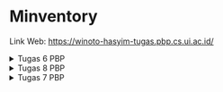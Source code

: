 # Minventory

Link Web: https://winoto-hasyim-tugas.pbp.cs.ui.ac.id/

<details>
<summary>Tugas 6 PBP</summary>
<br>

## Cara implementasi poin-poin pada tugas

1. Buatlah `django-app` bernama `authentication` pada project Django `inventory` dengan command:
```
python manage.py startapp authentication
```

2. Tambahkan `authentication` ke `INSTALLED_APPS` pada main project `settings.py` aplikasi Django:
```
INSTALLED_APPS = [
    'django.contrib.admin',
    'django.contrib.auth',
    'django.contrib.contenttypes',
    'django.contrib.sessions',
    'django.contrib.messages',
    'django.contrib.staticfiles',
    'main',
    'authentication',
]
```

3. Jalankan perintah `pip install django-cors-headers` di command terminal direktori projek Django

4. Tambahkan `corsheaders` ke `INSTALLED_APPS` pada main project `settings.py` aplikasi Django:
```
INSTALLED_APPS = [
    'django.contrib.admin',
    'django.contrib.auth',
    'django.contrib.contenttypes',
    'django.contrib.sessions',
    'django.contrib.messages',
    'django.contrib.staticfiles',
    'main',
    'authentication',
    'corsheaders',
]
```

5. Tambahkan `corsheaders.middleware.CorsMiddleware` pada main project `settings.py` aplikasi Django:
```
MIDDLEWARE = [
    ...
    'corsheaders.middleware.CorsMiddleware',
]
```

6. Tambahkan variabel-variabel dibawah ini pada main project `settings.py` aplikasi Django:
```
CORS_ALLOW_ALL_ORIGINS = True
CORS_ALLOW_CREDENTIALS = True
CSRF_COOKIE_SECURE = True
SESSION_COOKIE_SECURE = True
CSRF_COOKIE_SAMESITE = 'None'
SESSION_COOKIE_SAMESITE = 'None'
```

7. (IMPLEMENTASI BONUS) Ubah `views.py` pada `authentication/views.py` seperti berikut:
```
from django.shortcuts import render
from django.contrib.auth import authenticate, login as auth_login, logout as auth_logout
from django.http import JsonResponse
from django.views.decorators.csrf import csrf_exempt
from django.contrib.auth.models import User

@csrf_exempt
def login(request):
    username = request.POST['username']
    password = request.POST['password']
    user = authenticate(username=username, password=password)
    if user is not None:
        if user.is_active:
            auth_login(request, user)
            # Status login sukses.
            return JsonResponse({
                "username": user.username,
                "status": True,
                "message": "Login sukses!",
                "id": user.id,
                # Tambahkan data lainnya jika ingin mengirim data ke Flutter.
            }, status=200)
        else:
            return JsonResponse({
                "status": False,
                "message": "Login gagal, akun dinonaktifkan."
            }, status=401)

    else:
        return JsonResponse({
            "status": False,
            "message": "Login gagal, periksa kembali email atau kata sandi."
        }, status=401)
    
@csrf_exempt
def logout(request):
    username = request.user.username

    try:
        auth_logout(request)
        return JsonResponse({
            "username": username,
            "status": True,
            "message": "Logout berhasil!"
        }, status=200)
    except:
        return JsonResponse({
        "status": False,
        "message": "Logout gagal."
        }, status=401)
    
@csrf_exempt
def register(request):
    username = request.POST.get('username')
    password = request.POST.get('password')

    if User.objects.filter(username=username).exists():
        return JsonResponse({"status": False, "message": "Username sudah terpakai."}, status=400)

    user = User.objects.create_user(username=username, password=password)
    user.save()

    return JsonResponse({"username": user.username, "status": True, "message": "Register berhasil!"}, status=201)
```
file ini akan berisi function untuk login, logout, dan register. Dalam function login, `id` dari user akan ditambah ke dalam JsonResponse agar nantinya user yang sudah login bisa menampilkan daftar item punya dia sendiri dan bukan orang lain.

8. Ubah `urls.py` pada folder `authentication` sehingga menjadi:
```
from django.urls import path
from authentication.views import login, logout, register

app_name = 'authentication'

urlpatterns = [
    path('login/', login, name='login'),
    path('logout/', logout, name='logout'),
    path('register/', register, name='register'),
]
```
File ini digunakan untuk menambah routing ke masing-masing function pada `views.py`

9. Tambahkan `path('auth/', include('authentication.urls')),` ke list `urlpatterns` di `inventory/urls.py`

10. Pada folder `main` di file `views.py` nya, tambahkan import dan function berikut:
```
...
import json
from django.http import HttpResponseNotFound, HttpResponseRedirect, HttpResponse, JsonResponse
...
@csrf_exempt
def create_item_flutter(request):
    if request.method == 'POST':
        
        data = json.loads(request.body)

        new_item = Item.objects.create(
            user = request.user,
            name = data["name"],
            amount = int(data["amount"]),
            description = data["description"]
        )

        new_item.save()

        return JsonResponse({"status": "success"}, status=200)
    else:
        return JsonResponse({"status": "error"}, status=401)
```
function tersebut berfungsi untuk membuat item di flutter nantinya.

11. Tambahkan `path('create-flutter/', create_item_flutter, name='create_item_flutter'),` ke list `urlpatterns` di `main/urls.py`. Jangan lupa import function `create_item_flutter` dari file `main/views.py`

12. Jalankan command berikut pada command terminal di proyek Flutter:
```
flutter pub add provider
flutter pub add pbp_django_auth
```
command-command tersebut merupakan langkah awal untuk mengintegrasi sistem autentikasi pada flutter

13. Ubah file `main.dart` pada `lib/widgets` menjadi seperti berikut:
```
import 'package:minventory/screens/login.dart';
import 'package:flutter/material.dart';
import 'package:pbp_django_auth/pbp_django_auth.dart';
import 'package:provider/provider.dart';

void main() {
  runApp(const MyApp());
}

class MyApp extends StatelessWidget {
  const MyApp({Key? key}) : super(key: key);

  @override
  Widget build(BuildContext context) {
    return Provider(
      create: (_) {
        CookieRequest request = CookieRequest();
        return request;
      },
      child: MaterialApp(
          title: 'Flutter App',
          theme: ThemeData(
            colorScheme: ColorScheme.fromSeed(seedColor: Colors.deepPurple),
            useMaterial3: true,
          ),
          home: const LoginPage()));
  }
}
```
Hal ini akan membuat objek `Provider` (bukan `MaterialApp` lagi) baru yang akan membagikan instance `CookieRequest` dengan semua komponen yang ada di aplikasi. Aplikasi akan menampilkan Login Page terlebih dahulu.

14. (IMPLEMENTASI BONUS) Buatlah file baru pada folder `screens` dengan nama `login.dart` dan isi file tersebut dengan kode berikut:
```
// ignore_for_file: use_build_context_synchronously

import 'package:minventory/screens/menu.dart';
import 'package:flutter/material.dart';
import 'package:pbp_django_auth/pbp_django_auth.dart';
import 'package:provider/provider.dart';
import 'package:minventory/screens/register.dart';

void main() {
  runApp(const LoginApp());
}

class LoginApp extends StatelessWidget {
  const LoginApp({super.key});

  @override
  Widget build(BuildContext context) {
    return MaterialApp(
      title: 'Login',
      theme: ThemeData(
        primarySwatch: Colors.blue,
      ),
      home: const LoginPage(),
    );
  }
}

class LoginPage extends StatefulWidget {
  const LoginPage({super.key});

  @override
  // ignore: library_private_types_in_public_api
  _LoginPageState createState() => _LoginPageState();
}

User? loggedInUser;

class User {
  final String username;
  final int id;

  User(this.username, this.id);
}

class _LoginPageState extends State<LoginPage> {
  final TextEditingController _usernameController = TextEditingController();
  final TextEditingController _passwordController = TextEditingController();

  @override
  Widget build(BuildContext context) {
    final request = context.watch<CookieRequest>();
    return Scaffold(
      appBar: AppBar(
        title: const Text('Login'),
        backgroundColor: Colors.deepPurple,
        foregroundColor: Colors.white,
      ),
      body: Container(
        padding: const EdgeInsets.all(16.0),
        child: Column(
          mainAxisAlignment: MainAxisAlignment.center,
          children: [
            TextField(
              controller: _usernameController,
              decoration: const InputDecoration(
                labelText: 'Username',
              ),
            ),
            const SizedBox(height: 12.0),
            TextField(
              controller: _passwordController,
              decoration: const InputDecoration(
                labelText: 'Password',
              ),
              obscureText: true,
            ),
            const SizedBox(height: 24.0),
            ElevatedButton(
              onPressed: () async {
                String username = _usernameController.text;
                String password = _passwordController.text;

                // Cek kredensial
                // Untuk menyambungkan Android emulator dengan Django pada localhost,
                // TODO: GANTI URL KE PBP TUGAS
                // gunakan URL http://10.0.2.2/
                final response = await request.login("https://winoto-hasyim-tugas.pbp.cs.ui.ac.id/auth/login/", {
                  'username': username,
                  'password': password,
                });

                if (request.loggedIn) {
                  String message = response['message'];
                  String uname = response['username'];
                  int id = response['id'];
                  loggedInUser = User(uname, id);
                  Navigator.pushReplacement(
                    context,
                    MaterialPageRoute(builder: (context) => MyHomePage()),
                  );
                  ScaffoldMessenger.of(context)
                    ..hideCurrentSnackBar()
                    ..showSnackBar(
                        SnackBar(content: Text("$message Selamat datang, $uname.")));
                } else {
                  showDialog(
                    context: context,
                    builder: (context) => AlertDialog(
                      title: const Text('Login Gagal'),
                      content:
                      Text(response['message']),
                      actions: [
                        TextButton(
                          child: const Text('OK'),
                          onPressed: () {
                            Navigator.pop(context);
                          },
                        ),
                      ],
                    ),
                  );
                }
              },
              child: const Text('Login'),
            ),
            const SizedBox(height: 12.0),
            ElevatedButton(
              onPressed: () {
                Navigator.pushReplacement(
                  context,
                  MaterialPageRoute(builder: (context) => const RegisterPage()),
                );
              },
              child: const Text('Register'),
            )
          ],
        ),
      ),
    );
  }
}
```
Implementasi bonus disini adalah dengan menambahkan potongan kode:
```
User? loggedInUser;

class User {
  final String username;
  final int id;

  User(this.username, this.id);
}
...
int id = response['id'];
loggedInUser = User(uname, id);
...
ElevatedButton(
  onPressed: () {
    Navigator.pushReplacement(
      context,
      MaterialPageRoute(builder: (context) => const RegisterPage()),
    );
  },
  child: const Text('Register'),
)
```
Pada awalnya akan didefinisikan User `loggedInUser` yang merupakan instance dari class `User`. Kemudian, ketika user sudah log in, loggedInUser akan menjadi sebuah User dengan uname dan id yang didapat dari JsonResponse. Kemudian untuk register, di file ini juga ditambah button untuk pergi ke halaman register.

15. Buatlah direktori `models` pada `lib` dan isi direktori tersebut dengan file `item.dart` yang berisi kode:
```
// To parse this JSON data, do
//
//     final item = itemFromJson(jsonString);

import 'dart:convert';

List<Item> itemFromJson(String str) => List<Item>.from(json.decode(str).map((x) => Item.fromJson(x)));

String itemToJson(List<Item> data) => json.encode(List<dynamic>.from(data.map((x) => x.toJson())));

class Item {
  String model;
  int pk;
  Fields fields;

  Item({
    required this.model,
    required this.pk,
    required this.fields,
  });

  factory Item.fromJson(Map<String, dynamic> json) => Item(
    model: json["model"],
    pk: json["pk"],
    fields: Fields.fromJson(json["fields"]),
  );

  Map<String, dynamic> toJson() => {
    "model": model,
    "pk": pk,
    "fields": fields.toJson(),
  };
}

class Fields {
  int user;
  String name;
  int amount;
  String description;

  Fields({
    required this.user,
    required this.name,
    required this.amount,
    required this.description,
  });

  factory Fields.fromJson(Map<String, dynamic> json) => Fields(
    user: json["user"],
    name: json["name"],
    amount: json["amount"],
    description: json["description"],
  );

  Map<String, dynamic> toJson() => {
    "user": user,
    "name": name,
    "amount": amount,
    "description": description,
  };
}
```
Hal-hal ini dilakukan untuk membuat model kustom sesuai data JSON.

16. Untuk melakukan perintah HTTP request, Lakukan `flutter pub add http` pada terminal proyek Flutter untuk menambahkan package `http`.

17. Pada file `android/app/src/main/AndroidManifest.xml`, tambahkan kode berikut untuk memperbolehkan akses Internet pada aplikasi Flutter:
```
...
    <application>
    ...
    </application>
    <!-- Required to fetch data from the Internet. -->
    <uses-permission android:name="android.permission.INTERNET" />
...
```

18. (IMPLEMENTASI BONUS) Buatlah file baru pada folder `lib/screens` dengan nama `list_item.dart` dan isi file tersebut dengan kode:
```
// ignore_for_file: library_private_types_in_public_api, non_constant_identifier_names

import 'package:flutter/material.dart';
import 'package:http/http.dart' as http;
import 'dart:convert';
import 'package:minventory/widgets/left_drawer.dart';
import 'package:minventory/models/item.dart';
import 'package:minventory/screens/login.dart';
import 'item_details.dart';

class ItemPage extends StatefulWidget {
  const ItemPage({Key? key}) : super(key: key);

  @override
  _ItemPageState createState() => _ItemPageState();
}

class _ItemPageState extends State<ItemPage> {
  Future<List<Item>> fetchItem() async {
    // TODO: Ganti URL dan jangan lupa tambahkan trailing slash (/) di akhir URL!
    var url = Uri.parse("https://winoto-hasyim-tugas.pbp.cs.ui.ac.id/json/");
    var response = await http.get(
      url,
      headers: {"Content-Type": "application/json"},
    );

    // melakukan decode response menjadi bentuk json
    var data = jsonDecode(utf8.decode(response.bodyBytes));

    // melakukan konversi data json menjadi object Item
    List<Item> list_item = [];
    for (var d in data) {
      if (d != null) {
        Item item = Item.fromJson(d);
        if (item.fields.user == loggedInUser?.id){
          list_item.add(item);
        }
      }
    }
    return list_item;
  }

  @override
  Widget build(BuildContext context) {
    return Scaffold(
        appBar: AppBar(
          title: const Text('Item'),
          backgroundColor: Colors.deepPurple,
          foregroundColor: Colors.white,
        ),
        drawer: const LeftDrawer(),
        body: FutureBuilder(
            future: fetchItem(),
            builder: (context, AsyncSnapshot snapshot) {
              if (snapshot.data == null) {
                return const Center(child: CircularProgressIndicator());
              } else {
                if (!snapshot.hasData) {
                  return const Column(
                    children: [
                      Text(
                        "Tidak ada data item.",
                        style:
                            TextStyle(color: Color(0xff59A5D8), fontSize: 20),
                      ),
                      SizedBox(height: 8),
                    ],
                  );
                } else {
                  return Padding(
                    padding: const EdgeInsets.all(10.0),
                    child: ListView.builder(
                      itemCount: snapshot.data!.length,
                      itemBuilder: (_, index) {
                        return Card(
                          child: ListTile(

                            leading: CircleAvatar(
                              backgroundColor: Colors.deepPurple,
                              child: Text(
                                "${snapshot.data![index].fields.name[0]}",
                                style: const TextStyle(color: Colors.white),
                              ),
                            ),
                            title: Text("${snapshot.data![index].fields.name}"),
                            subtitle: Text("${snapshot.data![index].fields.description}"),
                            trailing: Text('Jumlah: ${snapshot.data![index].fields.amount}'),
                            onTap: () {
                              Navigator.push(
                                  context,
                                  MaterialPageRoute(
                                    builder: (context) => ItemDetailsPage(snapshot.data![index]),
                                  ));
                            },
                          ),
                        );
                      },
                    ),
                  );
                }
              }
            }));
  }
}
```
Kode ini berfungsi untuk menampilkan list item dan menampilkan detail item jika item diklik. Implementasi bonus disini yaitu penambahan kode:
```
List<Item> list_item = [];
    for (var d in data) {
      if (d != null) {
        Item item = Item.fromJson(d);
        if (item.fields.user == loggedInUser?.id){
          list_item.add(item);
        }
      }
    }
```
yang berfungsi mem-filter item berdasarkan user yang sedang login

19. Lakukan import pada file `widgets/prompt_card.dart`:
```
...
import 'package:minventory/screens/list_item.dart';
import 'package:pbp_django_auth/pbp_django_auth.dart';
import 'package:provider/provider.dart';
import '../screens/login.dart';
```
Kemudian, ubahlah build menjadi:
```
...
Widget build(BuildContext context) {
    final request = context.watch<CookieRequest>();
    return Material(
      child: InkWell(
        // Area responsive terhadap sentuhan
        onTap: () async {
...
```
Jangan lupa untuk menambahkan potongan kode berikut untuk menambah fungsionalitas ke button logout:
else if (item.name == "Logout") {
  final response = await request.logout(
    // TODO: Ganti URL dan jangan lupa tambahkan trailing slash (/) di akhir URL!
      "https://winoto-hasyim-tugas.pbp.cs.ui.ac.id/auth/logout/");
  String message = response["message"];
  if (response['status']) {
    String uname = response["username"];
    ScaffoldMessenger.of(context).showSnackBar(SnackBar(
      content: Text("$message Sampai jumpa, $uname."),
    ));
    Navigator.pushReplacement(
      context,
      MaterialPageRoute(builder: (context) => const LoginPage()),
    );
  } else {
    ScaffoldMessenger.of(context).showSnackBar(SnackBar(
      // ignore: unnecessary_string_interpolations
      content: Text("$message"),
    ));
  }
}

20. Impor file yang dibutuhkan saat menambahkan ItemPage ke `left_drawer.dart`

21. Pada file `inventory_form.dart`, ubahlah kode menjadi:
```
// ignore_for_file: use_build_context_synchronously
import 'dart:convert';

import 'package:flutter/material.dart';
import 'package:minventory/widgets/left_drawer.dart';
import 'package:pbp_django_auth/pbp_django_auth.dart';
import 'package:provider/provider.dart';

import 'menu.dart';

class InventoryFormPage extends StatefulWidget {
  const InventoryFormPage({super.key});

  @override
  State<InventoryFormPage> createState() => _InventoryFormPageState();
}

class _InventoryFormPageState extends State<InventoryFormPage> {
  final _formKey = GlobalKey<FormState>();
  String _name = "";
  int _amount = 0;
  String _description = "";

  @override
  Widget build(BuildContext context) {
    final request = context.watch<CookieRequest>();
...
Align(
  alignment: Alignment.bottomCenter,
  child: Padding(
    padding: const EdgeInsets.all(8.0),
    child: ElevatedButton(
      style: ButtonStyle(
        backgroundColor:
        MaterialStateProperty.all(Colors.deepPurple),
      ),
      onPressed: () async {
        if (_formKey.currentState!.validate()) {
          // Kirim ke Django dan tunggu respons
          // TODO: Ganti URL dan jangan lupa tambahkan trailing slash (/) di akhir URL!
          final response = await request.postJson(
              "https://winoto-hasyim-tugas.pbp.cs.ui.ac.id/create-flutter/",
              jsonEncode(<String, String>{
                'name': _name,
                'amount': _amount.toString(),
                'description': _description,
                // TODO: Sesuaikan field data sesuai dengan aplikasimu
              }));
          if (response['status'] == 'success') {
            ScaffoldMessenger.of(context)
                .showSnackBar(const SnackBar(
              content: Text("Item baru berhasil disimpan!"),
            ));
            Navigator.pushReplacement(
              context,
              MaterialPageRoute(builder: (context) => MyHomePage()),
            );
          } else {
            ScaffoldMessenger.of(context)
                .showSnackBar(const SnackBar(
              content:
              Text("Terdapat kesalahan, silakan coba lagi."),
            ));
          }
        }
      },
```

22. Buatlah file `item_details.dart` pada folder `screens` dan isi dengan kode:
```
import 'package:flutter/material.dart';
import 'package:minventory/models/item.dart';
import 'package:minventory/widgets/left_drawer.dart';

class ItemDetailsPage extends StatelessWidget {
  final Item item;

  const ItemDetailsPage(this.item, {Key? key}) : super(key: key); // Constructor

  @override
  Widget build(BuildContext context) {
    return Scaffold(
      appBar: AppBar(
        title: const Text('Item Details'),
        backgroundColor: Colors.deepPurple,
        foregroundColor: Colors.white,
      ),
      drawer: const LeftDrawer(),
      body: Padding(
        padding: const EdgeInsets.all(16.0),
        child: Column(
          crossAxisAlignment: CrossAxisAlignment.start,
          children: <Widget>[
            Text(
              item.fields.name,
            ),
            const SizedBox(height: 8.0),
            Text(
              'Amount: ${item.fields.amount}',
            ),
            const SizedBox(height: 16.0),
            const Text(
              'Description: ',
            ),
            const SizedBox(height: 8.0),
            Text(
              item.fields.description,
            ),
            ElevatedButton(
              onPressed: () {
                Navigator.pop(context);
              },
              child: const Text('Kembali'),
            ),
          ],
        ),
      ),
    );
  }
}
```
Kode ini berugna untuk menampilkan UI dari detail suatu item yang juga menyediakan tombol untuk kembali ke daftar item.

23. (IMPLEMENTASI BONUS) Buatlah file `register.dart` pada folder `screens` dan isi dengan kode:
```
// ignore_for_file: use_build_context_synchronously

import 'package:flutter/material.dart';
import 'package:minventory/screens/login.dart';
import 'package:pbp_django_auth/pbp_django_auth.dart';
import 'package:provider/provider.dart';

class RegisterPage extends StatefulWidget {
  const RegisterPage({super.key});

  @override
  // ignore: library_private_types_in_public_api
  _RegisterPageState createState() => _RegisterPageState();
}

class _RegisterPageState extends State<RegisterPage> {
  final TextEditingController _usernameController = TextEditingController();
  final TextEditingController _passwordController = TextEditingController();
  final TextEditingController _passwordConfirmationController = TextEditingController();

  @override
  Widget build(BuildContext context) {
    final request = context.watch<CookieRequest>();
    return Scaffold(
      appBar: AppBar(
        title: const Text(
          'Register',
          style: TextStyle(color: Colors.white),
        ),
        backgroundColor: Colors.deepPurple,
        foregroundColor: Colors.white,
      ),
      body: Container(
        padding: const EdgeInsets.all(16.0),
        child: Column(
          mainAxisAlignment: MainAxisAlignment.center,
          children: [
            TextField(
              controller: _usernameController,
              decoration: const InputDecoration(
                labelText: 'Username',
                labelStyle: TextStyle(color: Colors.deepPurple),
                focusedBorder: OutlineInputBorder(
                  borderSide: BorderSide(color: Colors.deepPurple),
                ),
              ),
            ),
            const SizedBox(height: 12.0),
            TextField(
              controller: _passwordController,
              decoration: const InputDecoration(
                labelText: 'Password',
                labelStyle: TextStyle(color: Colors.deepPurple),
                focusedBorder: OutlineInputBorder(
                  borderSide: BorderSide(color: Colors.deepPurple),
                ),
              ),
              obscureText: true,
            ),
            const SizedBox(height: 12.0),
            TextField(
              controller: _passwordConfirmationController,
              decoration: const InputDecoration(
                labelText: 'Confirm Password',
                labelStyle: TextStyle(color: Colors.deepPurple),
                focusedBorder: OutlineInputBorder(
                  borderSide: BorderSide(color: Colors.deepPurple),
                ),
              ),
              obscureText: true,
            ),
            const SizedBox(height: 12.0),
            const SizedBox(height: 24.0),
            ElevatedButton(
              onPressed: () async {
                String username = _usernameController.text;
                String password = _passwordController.text;
                String passwordConfirmation = _passwordConfirmationController.text;
                if (password != passwordConfirmation) {
                  ScaffoldMessenger.of(context)
                    ..hideCurrentSnackBar()
                    ..showSnackBar(const SnackBar(
                        content: Text(
                            "Cek kembali Konfirmasi Password")));
                  return;
                }

                final response = await request.post(
                    "https://winoto-hasyim-tugas.pbp.cs.ui.ac.id/auth/register/",
                    {
                      'username': username,
                      'password': password,
                    });

                if (response['status']) {
                  String message = response['message'];

                  Navigator.pushReplacement(
                    context,
                    MaterialPageRoute(builder: (context) => const LoginPage()),
                  );
                  ScaffoldMessenger.of(context)
                    ..hideCurrentSnackBar()
                    // ignore: unnecessary_string_interpolations
                    ..showSnackBar(SnackBar(content: Text("$message")));
                } else {
                  showDialog(
                    context: context,
                    builder: (context) => AlertDialog(
                      title: const Text('Register gagal.'),
                      content: Text(response['message']),
                      actions: [
                        TextButton(
                          child: const Text('OK'),
                          onPressed: () {
                            Navigator.pop(context);
                          },
                        ),
                      ],
                    ),
                  );
                }
              },
              child: const Text('Register'),
            ),
            const SizedBox(height: 12.0),
            ElevatedButton(
              onPressed: () {
                // Navigate to Login
                Navigator.push(
                  context,
                  MaterialPageRoute(builder: (context) => const LoginPage()),
                );
              },
              child: const Text('Balik ke Halaman Login'),
            )
          ],
        ),
      ),
    );
  }
}
```
Kode ini berfungsi untuk menampilkan UI untuk halaman register

24. Melakukan `add-commit-push` ke GitHub.

## Pertanyaan

### Apakah bisa kita melakukan pengambilan data JSON tanpa membuat model terlebih dahulu? Jika iya, apakah hal tersebut lebih baik daripada membuat model sebelum melakukan pengambilan data JSON?

Ya, tetapi ada lebih baik membuat model sebelum melakukan pengambilan data JSON, karena:
- Dengan model, kita bisa mendefinisikan tipe data untuk setiap attribut sehingga dapat mencegah kesalahan tipe data
- IDE bisa memberikan saran autocomplete dan mendeteksi kesalahan lebih awal jika kita menggunakan model
- Dengan model, kita bisa mengakses data dengan lebih mudah dan kode kita menjadi lebih mudah dibaca.

### Jelaskan fungsi dari CookieRequest dan jelaskan mengapa instance CookieRequest perlu untuk dibagikan ke semua komponen di aplikasi Flutter.

CookieRequest dapat digunakan untuk mengirim permintaan HTTP ke server dan secara otomatis menangani cookie. Misalnya, ketika pengguna masuk, server mungkin mengirim kembali cookie yang berisi token otentikasi. CookieRequest akan menyimpan cookie ini dan mengirimkannya kembali ke server dengan setiap permintaan berikutnya, sehingga server tahu bahwa permintaan tersebut berasal dari pengguna yang telah masuk. Instance CookieRequest perlu dibagikan ke semua komponen di aplikasi Flutter karena banyak komponen mungkin perlu membuat permintaan HTTP ke server. Dengan berbagi instance yang sama, semua komponen dapat berbagi cookie yang sama. Hal ini penting untuk fitur seperti otentikasi, di mana semua permintaan ke server harus menggunakan token otentikasi yang sama.

### Jelaskan mekanisme pengambilan data dari JSON hingga dapat ditampilkan pada Flutter.

1. Disarankan membuat model terlebih dahulu yang berupa kelas dengan beberapa atribut serta function untuk mengubah data JSON menjadi objeck
2. Membuat request HTTP ke endpoint yang menyediakan data JSON. Contohnya:
```
var url = Uri.parse("https://winoto-hasyim-tugas.pbp.cs.ui.ac.id/json/");
  var response = await http.get(
    url,
    headers: {"Content-Type": "application/json"},
  );
```
3. mengurai data JSON. Contohnya:
```
var data = jsonDecode(utf8.decode(response.bodyBytes));
```
4. Mengubah Data JSON menjadi Model:
```
Item item = Item.fromJson(data);
```
5. Menampilkan data pada Flutter menggunakan FutureBuilder atau ListView.builder

### Jelaskan mekanisme autentikasi dari input data akun pada Flutter ke Django hingga selesainya proses autentikasi oleh Django dan tampilnya menu pada Flutter.

1. Pengguna memasukkan data akun mereka (username, password)
2. Flutter mengirimkan data tersebut ke server Django melalui permintaan HTTP POST request ke endpoint `/auth/login/` di server Django. Data username dan password dikirimkan dalam format JSON
3. Server Django menerima data dan mencoba untuk mengautentikasi pengguna.
4. Jika autentikasi berhasil, server akan mengirimkan respons sukses ke pengguna. Jika autentikasi gagal, server akan mengirimkan pesan error.
5. Aplikasi Flutter menerima dan mengolah respons dari server. Jika autentikasi berhasil, token autentikasi biasanya disimpan dan digunakan untuk permintaan selanjutnya ke server. Kemudian pengguna akan dialihkan ke halaman utama (atau halaman lain, tergantung aplikasi Flutter masing-masing)

### Sebutkan seluruh widget yang kamu pakai pada tugas ini dan jelaskan fungsinya masing-masing.
MaterialApp: widget root dari aplikasi Flutter yang menggunakan Material Design. Digunakan untuk mengelola beberapa widget yang biasanya diperlukan untuk aplikasi, seperti Navigator dan Theme.

Scaffold: kerangka dasar visual untuk membangun tampilan aplikasi Material Design. Biasanya digunakan untuk mengatur AppBar, Drawer, dan Body.

AppBar: bar aplikasi Material Design. Biasanya digunakan untuk menampilkan judul aplikasi, tombol aksi, dan lainnya.

Container: kotak penyimpanan yang bisa berisi widget lainnya. Digunakan untuk mengatur padding, margin, dekorasi, dan beberapa properti lainnya.

Column dan Row: widget yang mengatur anak-anaknya dalam arah vertikal dan horizontal.

TextField: widget input teks Material Design.

SizedBox: kotak dengan ukuran tertentu. Biasanya digunakan untuk memberikan jarak antara widget.

ElevatedButton: tombol Material Design yang memiliki elevasi (bayangan).

FutureBuilder: widget yang berguna untuk bekerja dengan Future. Kita bisa memberikan Future ke widget ini dan membangun UI berdasarkan hasil Future.

ListView.builder: widget yang bisa membuat daftar gulir yang efisien dengan jumlah item yang tidak terbatas.

Card: kartu Material Design. Biasanya digunakan untuk menampilkan informasi yang sedikit lebih kompleks.

ListTile: baris tunggal yang biasanya berisi beberapa teks dan ikon.

CircleAvatar: avatar lingkaran Material Design. Biasanya digunakan untuk menampilkan gambar profil atau teks.

Text: widget yang menampilkan teks.

</details>

<details>
<summary>Tugas 8 PBP</summary>
<br>

## Cara implementasi poin-poin pada tugas

1. Buatlah 2 direktori baru pada `lib` bernama `screens`, kemudian pindahkan file `menu.dart` ke dalam direktori `screens`.

2. Buatlah file baru bernama `left_drawer.dart` pada direktori `widgets`.

3. pada file tersebut, lakukan import:
```
import 'package:flutter/material.dart';
import 'package:minventory/screens/menu.dart';
```
Selanjutnya, isi kode berikut:
```
class LeftDrawer extends StatelessWidget {
  const LeftDrawer({super.key});

  @override
  Widget build(BuildContext context) {
    return Drawer(
      child: ListView(
        children: [
          const DrawerHeader(
            decoration: BoxDecoration(
              color: Colors.deepPurple,
            ),
            child: Column(
              children: [
                Text(
                  'Minventory',
                  textAlign: TextAlign.center,
                  style: TextStyle(
                    fontSize: 30,
                    fontWeight: FontWeight.bold,
                    color: Colors.white,
                  ),
                ),
                Padding(padding: EdgeInsets.all(10)),
                Text(
                  "Kelola item milik anda!",
                  textAlign: TextAlign.center,
                  style: TextStyle(
                    fontSize: 15,
                    fontWeight: FontWeight.normal,
                    color: Colors.white,
                  ),
                ),
              ],
            ),
          ),
          ListTile(
            leading: const Icon(Icons.home_outlined),
            title: const Text('Halaman Utama'),
            // Bagian redirection ke MyHomePage
            onTap: () {
              Navigator.pushReplacement(
                  context,
                  MaterialPageRoute(
                    builder: (context) => MyHomePage(),
                  ));
            },
          ),
        ],
      ),
    );
  }
}
```
Kode ini berfungsi membuat sebuah drawer yang memiliki header dan deskripsi dari app Minventory ini. Selain itu, drawer ini akan memiliki `ListTile` yang jika ditekan akan memunculkan screen halaman utama

4. Pada file `menu.dart`, tambahkan import dan kode berikut:
```
...
import 'package:minventory/widgets/left_drawer.dart';
...
Widget build(BuildContext context) {
    return Scaffold(
      appBar: AppBar(
        title: const Text(
          'Minventory',
        ),
        backgroundColor: Colors.deepPurple,
        foregroundColor: Colors.white,
      ),
      // Masukkan drawer sebagai parameter nilai drawer dari widget Scaffold
      drawer: const LeftDrawer(),
...
```
Hal yang ditambahkan di `Scaffold` ini adalah drawer, yang berarti pada halaman utama ini nantinya muncul drawer.

5. Pada direktori `screens`, buat file baru bernama `inventory_form.dart` dan isilah kode berikut pada file tersebut:
```
import 'package:flutter/material.dart';
import 'package:minventory/widgets/left_drawer.dart';

class InventoryFormPage extends StatefulWidget {
  const InventoryFormPage({super.key});

  @override
  State<InventoryFormPage> createState() => _InventoryFormPageState();
}

class _InventoryFormPageState extends State<InventoryFormPage> {
  final _formKey = GlobalKey<FormState>();
  String _name = "";
  int _amount = 0;
  String _description = "";

  @override
  Widget build(BuildContext context) {
    return Scaffold(
      appBar: AppBar(
        title: const Center(
          child: Text(
            'Form Tambah Item',
          ),
        ),
        backgroundColor: Colors.deepPurple,
        foregroundColor: Colors.white,
      ),
      drawer: const LeftDrawer(),
      body: Form(
        key: _formKey,
        child: SingleChildScrollView(
            child: Column(
              crossAxisAlignment: CrossAxisAlignment.start,
              children: [
                Padding(
                  padding: const EdgeInsets.all(8.0),
                  child: TextFormField(
                    decoration: InputDecoration(
                      hintText: "Nama Item",
                      labelText: "Nama Item",
                      border: OutlineInputBorder(
                        borderRadius: BorderRadius.circular(5.0),
                      ),
                    ),
                    onChanged: (String? value) {
                      setState(() {
                        _name = value!;
                      });
                    },
                    validator: (String? value) {
                      if (value == null || value.isEmpty) {
                        return "Nama tidak boleh kosong!";
                      }
                      return null;
                    },
                  ),
                ),
                Padding(
                  padding: const EdgeInsets.all(8.0),
                  child: TextFormField(
                    decoration: InputDecoration(
                      hintText: "Jumlah Item",
                      labelText: "Jumlah Item",
                      border: OutlineInputBorder(
                        borderRadius: BorderRadius.circular(5.0),
                      ),
                    ),
                    onChanged: (String? value) {
                      setState(() {
                        _amount = int.parse(value!);
                        });
                    },
                    validator: (String? value) {
                      if (value == null || value.isEmpty) {
                        return "Jumlah Item tidak boleh kosong!";
                      }
                      if (int.tryParse(value) == null) {
                        return "Jumlah Item harus berupa angka!";
                      }
                      return null;
                    },
                  ),
                ),
                Padding(
                  padding: const EdgeInsets.all(8.0),
                  child: TextFormField(
                    decoration: InputDecoration(
                      hintText: "Deskripsi",
                      labelText: "Deskripsi",
                      border: OutlineInputBorder(
                        borderRadius: BorderRadius.circular(5.0),
                      ),
                    ),
                    onChanged: (String? value) {
                      setState(() {
                        _description = value!;
                      });
                    },
                    validator: (String? value) {
                      if (value == null || value.isEmpty) {
                        return "Deskripsi tidak boleh kosong!";
                      }
                      return null;
                    },
                  ),
                ),
                Align(
                  alignment: Alignment.bottomCenter,
                  child: Padding(
                    padding: const EdgeInsets.all(8.0),
                    child: ElevatedButton(
                      style: ButtonStyle(
                        backgroundColor:
                        MaterialStateProperty.all(Colors.deepPurple),
                      ),
                      onPressed: () {
                        if (_formKey.currentState!.validate()) {
                          showDialog(
                            context: context,
                            builder: (context) {
                              return AlertDialog(
                                title: const Text('Item berhasil tersimpan'),
                                content: SingleChildScrollView(
                                  child: Column(
                                    crossAxisAlignment:
                                    CrossAxisAlignment.start,
                                    children: [
                                      Text('Nama: $_name'),
                                      Text('Jumlah: $_amount'),
                                      Text('Deskripsi: $_description')
                                    ],
                                  ),
                                ),
                                actions: [
                                  TextButton(
                                    child: const Text('OK'),
                                    onPressed: () {
                                      Navigator.pop(context);
                                    },
                                  ),
                                ],
                              );
                            },
                          );
                          _formKey.currentState!.reset();
                        }
                      },
                      child: const Text(
                        "Save",
                        style: TextStyle(color: Colors.white),
                      ),
                    ),
                  ),
                ),
              ],
            ),
        ),
      ),
    );
  }
}
```
Kode diatas berfungsi membuat Stateful Widget bernama `InventoryFormPage` yang berupa screen/halaman untuk membuat Item sesuai data-data (nama, jumlah, deskripsi) yang kita input untuk Item tersebut. Halaman Form ini juga akan menampilkan drawer. `_formKey` disini berfungsi sebagai handler dari form state, validasi form, dan penyimpanan form. Setiap perubahan pada field/data Item akan mengupdate variabel field/data pada class `InventoryFormPage`. Input dari user juga akan divalidasi sesuai dengan tipe data field yang diinput dengan `validator`. Selain itu, ketika tombol save ditekan, maka sebuah pop-up akan muncul yang berisi Item dan field dari Item yang kita input

6. Pada file `menu.dart` Tambahkan kode baru pada widget `PromptCard` sehingga terlihat seperti berikut:
```
...
return Material(
  child: InkWell(
    // Area responsive terhadap sentuhan
    onTap: () {
      // Memunculkan SnackBar ketika diklik
      ScaffoldMessenger.of(context)
        ..hideCurrentSnackBar()
        ..showSnackBar(SnackBar(
            content: Text("Kamu telah menekan tombol ${item.name}!")));

      // Navigate ke route yang sesuai (tergantung jenis tombol)
      if (item.name == "Tambah Item") {
        Navigator.push(
            context,
            MaterialPageRoute(
              builder: (context) => const InventoryFormPage(),
            ));
      }
...
```
Kode ini bertujuan agar tombol dengan nama `Tambah Item` menampilkan Halaman Form

7. Buatlah file baru bernama `prompt_card.dart` pada direktori `widgets`

8. Di file `menu.dart` tadi, pindahkan widget `InventoryPrompt` dan `PromptCard` ke file `prompt_card.dart`. Kemudian, tambahkan import pada awal file `prompt_card.dart`:
```
import 'package:flutter/material.dart';
import 'package:minventory/screens/inventory_form.dart';
...
```
Di file `menu.dart` juga, lakukan import pada awal file:
```
...
import 'package:minventory/widgets/prompt_card.dart';
...
```

9. Tambahkan routing pada `left_drawer.dart` untuk Halaman Utama dan Halaman Form:
```
...
ListTile(
    leading: const Icon(Icons.home_outlined),
    title: const Text('Halaman Utama'),
    // Bagian redirection ke MyHomePage
    onTap: () {
      Navigator.pushReplacement(
          context,
          MaterialPageRoute(
            builder: (context) => MyHomePage(),
          ));
    },
),
ListTile(
    leading: const Icon(Icons.add_box_rounded),
    title: const Text('Tambah Item'),
    // Bagian redirection ke ShopFormPage
    onTap: () {
      Navigator.push(
        context,
        MaterialPageRoute(
          builder: (context) => const InventoryFormPage(),
        ));
    },
)
...
```

10. Import Halaman Form ke `left_drawer.dart`:
```
import 'package:flutter/material.dart';
import 'package:minventory/screens/menu.dart';
import 'package:minventory/screens/inventory_form.dart';
...
```

11. (Penjelasan Bonus) Buatlah sebuah file baru bernama `inventory_list.dart` pada direktory `screens` dan isi kode berikut pada file:
```
import 'package:flutter/material.dart';
import 'package:minventory/widgets/left_drawer.dart';

class InventoryItem {
  String name;
  int amount;
  String description;

  InventoryItem(this.name, this.amount, this.description);
}

List<InventoryItem> inventoryItemList = [];

class InventoryListPage extends StatelessWidget {
  final List<InventoryItem> items = inventoryItemList;

  InventoryListPage({super.key});

  @override
  Widget build(BuildContext context) {
    return Scaffold(
      appBar: AppBar(
        title: const Center(
          child: Text(
            'List Item',
          ),
        ),
        backgroundColor: Colors.deepPurple,
        foregroundColor: Colors.white,
      ),
      drawer: const LeftDrawer(),
      body: Padding(
        padding: const EdgeInsets.all(10.0),
        child: ListView.builder(
          itemCount: items.length,
          itemBuilder: (context, index) {
            return Card(
              child: ListTile(
                leading: CircleAvatar(
                  backgroundColor: Colors.deepPurple,
                  child: Text(
                    items[index].name[0],
                    style: const TextStyle(color: Colors.white),
                  ),
                ),
                title: Text(items[index].name),
                subtitle: Text(items[index].description),
                trailing: Text('Jumlah: ${items[index].amount}'),
              ),
            );
          },
        ),
      ),
    );
  }
}
```
Di kode tersebut, didefinisikan objek model `InventoryItem`. Selain itu, terdapat list yang menyimpan objek InventoryItem dan list tersebut awalnya kosong. Kemudian ada widget `InventoryListPage` yang berfungsi menampilkan list item yang kita punya menggunakan `ListView.builder`

12. (Penjelasan Bonus) Pada file `left_drawer.dart`, import `inventory_list.dart`:
```
import 'package:flutter/material.dart';
import 'package:minventory/screens/menu.dart';
import 'package:minventory/screens/inventory_form.dart';
import 'package:minventory/screens/inventory_list.dart';
...
```
Setelah itu, tambahkan `ListTile` yang berfungsi sebagai route ke halaman list Item (ListTile diantara Halaman Utama dan Halaman Form):
```
...
ListTile(
    leading: const Icon(Icons.home_outlined),
    title: const Text('Halaman Utama'),
    // Bagian redirection ke MyHomePage
    onTap: () {
      Navigator.pushReplacement(
          context,
          MaterialPageRoute(
            builder: (context) => MyHomePage(),
          ));
    },
),
ListTile(
    leading: const Icon(Icons.check_box),
    title: const Text('Lihat Item'),
    // Bagian redirection ke ShopFormPage
    onTap: () {
      Navigator.push(
          context,
          MaterialPageRoute(
            builder: (context) => InventoryListPage(),
          ));
    },
),
ListTile(
    leading: const Icon(Icons.add_box_rounded),
    title: const Text('Tambah Item'),
    // Bagian redirection ke ShopFormPage
    onTap: () {
      Navigator.push(
        context,
        MaterialPageRoute(
          builder: (context) => const InventoryFormPage(),
        ));
    },
),
...
```

13. (Penjelasan Bonus) Pada file `inventory_form.dart`, import `inventory_list.dart`:
```
import 'package:flutter/material.dart';
import 'package:minventory/widgets/left_drawer.dart';
import 'package:minventory/screens/inventory_list.dart';
...
```
Setelah itu, tambahkan function baru pada widget `build` di file `inventory_form.dart`:
```
...
Widget build(BuildContext context) {
    void saveItem() {
      InventoryItem newInventoryItem = InventoryItem(_name, _amount, _description);
      inventoryItemList.add(newInventoryItem);
}
...
```
Function di atas berfungsi untuk menambahkan item baru ke `inventoryItemList`. Tambahkan implementasi function tersebut pada tombol Save sehingga kode seperti berikut:
```
...
Align(
  alignment: Alignment.bottomCenter,
  child: Padding(
    padding: const EdgeInsets.all(8.0),
    child: ElevatedButton(
      style: ButtonStyle(
        backgroundColor:
        MaterialStateProperty.all(Colors.deepPurple),
      ),
      onPressed: () {
        if (_formKey.currentState!.validate()) {
          saveItem();
...
```

14. (Penjelasan Bonus) Pada file `prompt_card.dart`, import `inventory_list.dart`:
```
import 'package:flutter/material.dart';
import 'package:minventory/screens/inventory_form.dart';
import 'package:minventory/screens/inventory_list.dart';
...
```
Setelah itu, tambahkan routing untuk Halaman List Item agar ketika tombol `Lihat Item` diklik, screen akan menampilkan halaman List Item:
```
...
return Material(
  child: InkWell(
    // Area responsive terhadap sentuhan
    onTap: () {
      // Memunculkan SnackBar ketika diklik
      ScaffoldMessenger.of(context)
        ..hideCurrentSnackBar()
        ..showSnackBar(SnackBar(
            content: Text("Kamu telah menekan tombol ${item.name}!")));

      // Navigate ke route yang sesuai (tergantung jenis tombol)
      if (item.name == "Tambah Item") {
        Navigator.push(
            context,
            MaterialPageRoute(
              builder: (context) => const InventoryFormPage(),
            ));
      }
      else if (item.name == "Lihat Item") {
        Navigator.push(
            context,
            MaterialPageRoute(
              builder: (context) => InventoryListPage(),
            ));
      }

    },
...
```

15. Lakukan `add`-`commit`-`push` ke GitHub

## Pertanyaan

### Jelaskan perbedaan antara Navigator.push() dan Navigator.pushReplacement(), disertai dengan contoh mengenai penggunaan kedua metode tersebut yang tepat!

Perbedaan antara `Navigator.push()` dan `Navigator.pushReplacement()` terletak pada apa yang dilakukan kepada route yang berada pada atas stack `Navigator`. `push()` akan menambahkan route baru diatas route yang sudah ada pada atas stack, sedangkan `pushReplacement()` menggantikan route yang sudah ada pada atas stack dengan route baru tersebut. Dalam proyek flutter `minventory` ini, `pushReplacement()` digunakan pada saat tombol `Halaman Utama` pada drawer diklik. Hal ini membuat route yang sekarang dipakai (misalnya halaman form) diganti dengan route halaman utama. Akibatnya, jika ditekan tombol back, maka route yang sekarang dipakai bukanlah route halaman form tadi, tetapi route lain (misalnya list item), atau bisa juga keluar dari app. Selain itu, `push()` digunakan pada saat tombol `Tambah Item` pada drawer diklik. Hal ini membuat route tambah item berada di atas route yang sekarang dipakai (misalnya halaman utama) sehingga route yang sekarang dipakai adalah route tambah item. Ketika user menekan tombol back, maka route yang akan dipakai sekarang adalah route tadi (route halaman utama).

### Jelaskan masing-masing layout widget pada Flutter dan konteks penggunaannya masing-masing!

Single-child layout widgets:

- Container: widget dasar yang dapat mengandung widget lain dan menyediakan kontrol atas propertinya seperti margin, padding, dan dekorasi. Digunakan untuk mengelompokkan dan mengatur widget lain, 

- Center: widget yang menempatkan widget anak di tengah parent widget. Digunakan untuk memusatkan widget anak di tengah parent

- Align: widget untuk menempatkan widget anak di posisi yang dapat diatur. Digunakan untuk mengatur posisi widget anak dengan presisi.

- Expanded: widget yang memperluas anak-anaknya dalam widget Flex (seperti Column atau Row) untuk mengisi ruang yang tersedia. Digunakan untuk memberikan bagian proporsional dari ruang kepada setiap widget dalam Flex.

- FractionallySizedBox: widget yang menempatkan satu anak (child) di dalamnya dengan ukuran relatif terhadap ukuran parentnya. Digunakan untuk membuat widget anak mengambil sebagian dari ukuran parent widget.

- SizedBox: widget yang memaksakan ukuran tetap pada satu anak. Digunakan untuk menentukan ukuran widget anak dengan tepat.

- AspectRatio: widget yang mempertahankan rasio aspek dari satu anak (child) di dalamnya. Digunakan untuk mempertahankan rasio aspek pada widget anak.

Multi-child layout widget:

- Row dan Column: Row adalah widget yang menyusun widget anaknya secara horizontal, sedangkan Column menyusun widget anaknya secara vertikal. Digunakan untuk menyusun elemen-elemen sejajar atau bertumpuk dalam satu arah.

- ListView: widget yang mengatur anak-anaknya dalam daftar bergulir. Dapat digunakan untuk menampilkan daftar item atau elemen dalam satu arah (vertikal atau horizontal). Digunakan untuk menampilkan daftar item yang mungkin sangat panjang sehingga perlu di-scroll.

- GridView: widget yang menyusun anak-anaknya dalam suatu grid. Dapat digunakan untuk menampilkan data dalam format grid. Digunakan untuk menampilkan item dalam format grid, seperti galeri gambar atau produk.

- Stack: widget yang menempatkan anak-anaknya di atas satu sama lain. Anak-anak tersebut dapat diatur secara relatif terhadap tata letak stack. Digunakan untuk menumpuk widget, memberikan lapisan visual seperti overlay atau elemen yang saling tumpang tindih.

- Wrap: widget yang menyusun anak-anaknya dalam baris dan kolom sesuai dengan ruang yang tersedia. Digunakan untuk menempatkan widget dalam baris dan kolom, dan ingin widget tersebut melibatkan baris/kolom baru jika tidak cukup ruang.

### Sebutkan apa saja elemen input pada form yang kamu pakai pada tugas kali ini dan jelaskan mengapa kamu menggunakan elemen input tersebut!

- TextFormField untuk Nama dan Deskripsi Item: Digunakan untuk mengambil input teks dari user, khususnya untuk nama item dan deskripsi item. TextFormField memberikan interface input teks dengan validasi yang mudah diimplementasikan.

- TextFormField untuk Jumlah Item: Digunakan untuk mengambil input teks dari user untuk jumlah item. TextFormField juga digunakan di sini karena memungkinkan validasi dan konversi ke tipe data numerik.

### Bagaimana penerapan clean architecture pada aplikasi Flutter?

Penerapan Clean Architecture pada aplikasi Flutter melibatkan pembagian kode menjadi tiga lapisan utama:

- Lapisan Presentasi (Presentation Layer): Ini adalah lapisan yang bertanggung jawab untuk tampilan dan interaksi pengguna. Di Flutter, ini termasuk widget, pages, dan manajemen state seperti `Provider`, `Riverpod`, atau `Bloc`.

- Lapisan Bisnis (Domain Layer): Ini adalah lapisan yang berisi aturan bisnis dan logika aplikasi. Tidak bergantung pada framework atau teknologi tertentu.
  - Implementasi:
    - Entities: Mendefinisikan objek bisnis atau entitas.
    - Use Cases: Mendefinisikan aturan bisnis atau skenario penggunaan.
    - Repositories: Menentukan kontrak antarmuka untuk mengakses data.

- Lapisan Data (Data Layer): Ini adalah lapisan yang bertanggung jawab untuk mengakses data dari berbagai sumber seperti API, database, atau penyimpanan lokal.
  - Implementasi:
    - Data Sources: Mengimplementasikan cara akses data (remote dan local).
    - Repositories Implementation: Mengimplementasikan kontrak dari repository di lapisan domain.

</details>

<details>
<summary>Tugas 7 PBP</summary>
<br>

## Cara implementasi poin-poin pada tugas

1. Pada cmd, masuk ke direktori di mana proyek flutter akan disimpan

2. Pada cmd, jalankan perintah berikut untuk membuat proyek Flutter baru sekaligus pergi ke direktori proyek tersebut:
```
    flutter create minventory
    cd minventory
```

3. Jalankan proyek melalui cmd:
```
    flutter run
```

4. Buka IDE dan buka direktori proyek Flutter sebelumnya

5. Buatlah file baru bernama `menu.dart` pada direktori `shopping_list/lib` dan tambahkan kode:
```
    import 'package:flutter/material.dart';
```

6. Cut kode yang mengandung class `MyHomePage` dan `_MyHomePageState` pada file `main.dart` ke `menu.dart`

7. Lakukan import di file `main.dart` agar tidak terdapat error:
```
    import 'package:minventory/menu.dart';
```

8. Ubah kode pada class `MyApp` di file `main.dart` agar menjadi seperti berikut:
```
class MyApp extends StatelessWidget {
  const MyApp({super.key});

  // This widget is the root of your application.
  @override
  Widget build(BuildContext context) {
    return MaterialApp(
      title: 'Flutter App',
      theme: ThemeData(
        // This is the theme of your application.
        //
        // TRY THIS: Try running your application with "flutter run". You'll see
        // the application has a blue toolbar. Then, without quitting the app,
        // try changing the seedColor in the colorScheme below to Colors.green
        // and then invoke "hot reload" (save your changes or press the "hot
        // reload" button in a Flutter-supported IDE, or press "r" if you used
        // the command line to start the app).
        //
        // Notice that the counter didn't reset back to zero; the application
        // state is not lost during the reload. To reset the state, use hot
        // restart instead.
        //
        // This works for code too, not just values: Most code changes can be
        // tested with just a hot reload.
        colorScheme: ColorScheme.fromSeed(seedColor: Colors.deepPurple),
        useMaterial3: true,
      ),
      home: MyHomePage(),
    );
  }
}
```
Di class ini, hal-hal yang diubah adalah title (menjadi 'Flutter App'), colorScheme (menjadi `ColorScheme.fromSeed(seedColor: Colors.deepPurple)`), dan home (menjadi `MyHomePage()` saja)

9. Pada file `menu.dart` ubah kode pada class `MyHomePage` menjadi seperti berikut:
```
class MyHomePage extends StatelessWidget {
  MyHomePage({Key? key}) : super(key: key);

  final List<ItemBox> items = [
    ItemBox("Lihat Item", Icons.checklist),
    ItemBox("Tambah Item", Icons.add_box_rounded),
    ItemBox("Logout", Icons.logout),
  ];

  // This widget is the home page of your application. It is stateful, meaning
  // that it has a State object (defined below) that contains fields that affect
  // how it looks.

  // This class is the configuration for the state. It holds the values (in this
  // case the title) provided by the parent (in this case the App widget) and
  // used by the build method of the State. Fields in a Widget subclass are
  // always marked "final".

  @override
  Widget build(BuildContext context) {
    return Scaffold(
      appBar: AppBar(
        title: const Text(
          'minventory',
        ),
        backgroundColor: Colors.deepPurple,
      ),
      body: SingleChildScrollView(
        // Widget wrapper yang dapat discroll
        child: Padding(
          padding: const EdgeInsets.all(10.0), // Set padding dari halaman
          child: Column(
            // Widget untuk menampilkan children secara vertikal
            children: <Widget>[
              const Padding(
                padding: EdgeInsets.only(top: 10.0, bottom: 10.0),
                // Widget Text untuk menampilkan tulisan dengan alignment center dan style yang sesuai
                child: Text(
                  'Mobile Inventory', // Text yang menandakan inventory
                  textAlign: TextAlign.center,
                  style: TextStyle(
                    fontSize: 30,
                    fontWeight: FontWeight.bold,
                  ),
                ),
              ),
              // Grid layout
              GridView.count(
                // Container pada card kita.
                primary: true,
                padding: const EdgeInsets.all(20),
                crossAxisSpacing: 10,
                mainAxisSpacing: 10,
                crossAxisCount: 3,
                shrinkWrap: true,
                children: items.map((ItemBox item) {
                  // Iterasi untuk setiap itemBox
                  return Card(item);
                }).toList(),
              ),
            ],
          ),
        ),
      ),
    );
  }
}
```
Disini Sifat widget diubah dari Stateful menjadi Stateless, `({super.key, required this.title})` menjadi `({Key? key}) : super(key: key)`, dan menghapus `final String title`. Background color dari Appbar juga diganti menjadi `backgroundColor: Colors.deepPurple` dan `title` Appbar menjadi `minventory`. Selain itu, didefinisikan juga List dari itemBox yang menjadi kumpulan Box-box atau sebuah tombol

10. Tambahkan kode berikut untuk mendefinisikan class `ItemBox`:
```
class ItemBox {
  final String name;
  final IconData icon;

  ItemBox(this.name, this.icon);
}
```

11. (Sekaligus implementasi Bonus) Karena `Card` masih belum didefinisikan, maka dibuat class `Card` yang isinya akan menjadi seperti berikut:
```
class Card extends StatelessWidget {
  final ItemBox item;

  const Card(this.item, {super.key}); // Constructor

  @override
  Widget build(BuildContext context) {

    Color backgroundColor;
    if (item.name == "Lihat Item") {
      backgroundColor = Colors.red;
    } else if (item.name == "Tambah Item") {
      backgroundColor = Colors.green;
    } else if (item.name == "Logout") {
      backgroundColor = Colors.blue;
    } else {
      backgroundColor = Colors.indigo;
    }

    return Material(
      child: InkWell(
        // Area responsive terhadap sentuhan
        onTap: () {
          // Memunculkan SnackBar ketika diklik
          ScaffoldMessenger.of(context)
            ..hideCurrentSnackBar()
            ..showSnackBar(SnackBar(
                content: Text("Kamu telah menekan tombol ${item.name}!")));
        },
        child: Container(
          // Container untuk menyimpan Icon dan Text
          color: backgroundColor,
          padding: const EdgeInsets.all(8),
          child: Center(
            child: Column(
              mainAxisAlignment: MainAxisAlignment.center,
              children: [
                Icon(
                  item.icon,
                  color: Colors.white,
                  size: 30.0,
                ),
                const Padding(padding: EdgeInsets.all(3)),
                Text(
                  item.name,
                  textAlign: TextAlign.center,
                  style: const TextStyle(color: Colors.white),
                ),
              ],
            ),
          ),
        ),
      ),
    );
  }
}
```
Class ini digunakan untuk menampilkan tombol-tombol pada app sesuai dengan nama dan icon dari instance `ItemBox`. Selain itu, jika tombol-tombol diklik, maka akan muncul Snackbar berisi sebuah pesan.

(Penjelasan Bonus) Agar tombol-tombol memiliki warna yang berbeda, pada class tersebut kita tambah kode:
```
Color backgroundColor;
    if (item.name == "Lihat Item") {
      backgroundColor = Colors.red;
    } else if (item.name == "Tambah Item") {
      backgroundColor = Colors.green;
    } else if (item.name == "Logout") {
      backgroundColor = Colors.blue;
    } else {
      backgroundColor = Colors.indigo;
    }
```
yang akan menginisialisasi backgroundColor sesuai dengan nama dari ItemBox. Selanjutnya, dalam `Container()` kita tambahkan kode `color: backgroundColor,` untuk membuat warna dari container menjadi warna yang didefinisikan pada `backgroundColor`

12. Lakukan `add-commit-push` dengan command berikut pada cmd:
```
git add .
git commit -m "<pesan commit>"
git push -u origin main
```

## Pertanyaan

### Apa perbedaan utama antara stateless dan stateful widget dalam konteks pengembangan aplikasi Flutter?

Stateless Widget:
- Tidak punya state, yang artinya dia tidak berubah karena ada event pada stateless widget tersebut, tetapi dia dapat berubah ketika ada event pada parent widget
- Flow perubahan stateless widget adalah ketika input data pada parent widget berubah maka child stateless widget akan berubah juga berdasarkan input data yang diterima. 
- propertiesnya menggunakan `final`

Stateful Widget:
- Punya state, yang artinya dia bisa berubah karena dilakukan event pada stateful widget tersebut.
- Flow perubahan stateful widget adalah pada awalnya, input data pertama akan dikirimkan ke Child Stateful Widget dan kemudian ke Widget State. Jika dilakukan event pada Child Stateful widget tersebut, maka akan ada perubahan state pada widget tersebut yang berpotensi menyebabkan perubahan data pada widget tersebut. Widget akan kemudian merender ulang dengan sendirinya.

### Sebutkan seluruh widget yang kamu gunakan untuk menyelesaikan tugas ini dan jelaskan fungsinya masing-masing.

- `MaterialApp`: digunakan untuk menginisialisasi aplkasi Flutter, menentukan tema serta halaman awal aplikasi.
- `Scaffold`: digunakan untuk mengatur kerangka aplikasi yang mencakup `AppBar`, `body`, dll.
- `AppBar`: komponen yang digunakan untuk menampilkan bagian atas aplikasi yang biasanya berisi judul aplikasi atau halaman.
- `SingleChildScrollView`: memungkinkan kontennya dapat discroll
- `Padding`: memberikan padding
- `Column`: digunakan untuk menata widget-child secara vertikal, sehingga elemen-elemen ditampilkan secara berurutan dari atas ke bawah.
- `GridView`: digunakan untuk menampilkan data dalam bentuk grid.
- `InkWell`: memberikan efek visual saat elemen tersebut diklik atau ditekan.
- `Icon`: menampilkan ikon sesuai dengan item yang ditampilkan.
- `Text`: digunakan untuk menampilkan teks.
- `SnackBar`: digunakan untuk menampilkan pesan singkat di bagian bawah layar ketika suatu tindakan dilakukan.
- `MyApp`: titik masuk aplikasi Flutter. Widget ini merupakan turunan dari StatelessWidget yang berarti konfigurasinya tidak berubah sepanjang waktu.
- `Container`: digunakan untuk mengkombinasikan beberapa widget menjadi satu.

</details>
